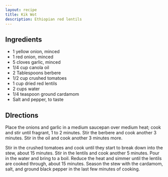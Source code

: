 ```yaml
---
layout: recipe
title: Kik Wot
description: Ethiopian red lentils
---
```


## Ingredients

* 1 yellow onion, minced
* 1 red onion, minced
* 5 cloves garlic, minced
* 1/4 cup canola oil
* 2 Tablespoons berbere
* 1/2 cup crushed tomatoes
* 1 cup dried red lentils
* 2 cups water
* 1/4 teaspoon ground cardamom
* Salt and pepper, to taste

## DIrections

Place the onions and garlic in a medium saucepan over medium heat; cook
and stir until fragrant, 1 to 2 minutes. Stir the berbere and cook
another 3 minutes. Stir in the oil and cook another 3 minutes more.

Stir in the crushed tomatoes and cook until they start to break down
into the stew, about 15 minutes. Stir in the lentils and cook another 5
minutes. Pour in the water and bring to a boil. Reduce the heat and
simmer until the lentils are cooked through, about 15 minutes. Season
the stew with the cardamom, salt, and ground black pepper in the last
few minutes of cooking.
